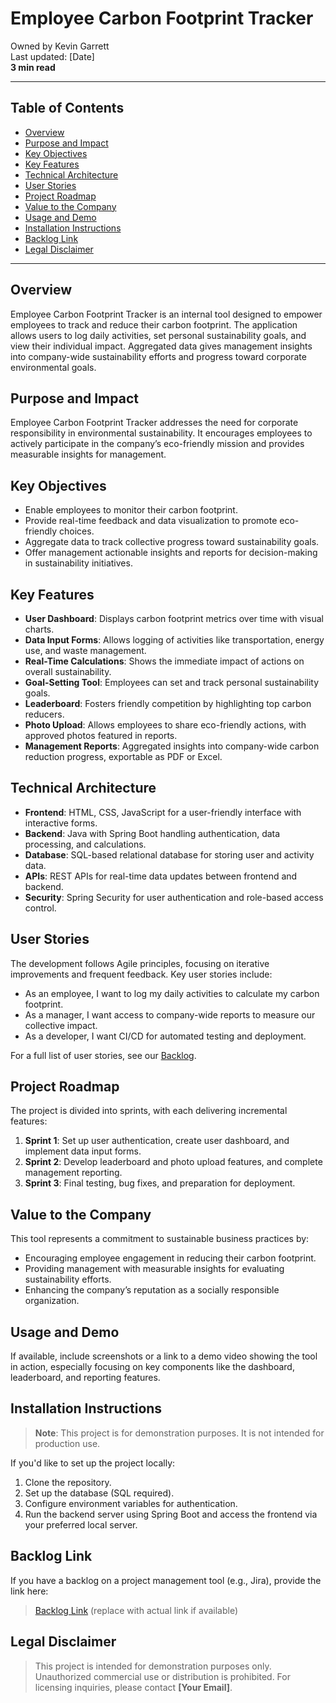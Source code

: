 # Employee Carbon Footprint Tracker

Owned by Kevin Garrett  
Last updated: [Date]  
**3 min read**

---

## Table of Contents
- [Overview](#overview)
- [Purpose and Impact](#purpose-and-impact)
- [Key Objectives](#key-objectives)
- [Key Features](#key-features)
- [Technical Architecture](#technical-architecture)
- [User Stories](#user-stories)
- [Project Roadmap](#project-roadmap)
- [Value to the Company](#value-to-the-company)
- [Usage and Demo](#usage-and-demo)
- [Installation Instructions](#installation-instructions)
- [Backlog Link](#backlog-link)
- [Legal Disclaimer](#legal-disclaimer)

---

## Overview
Employee Carbon Footprint Tracker is an internal tool designed to empower employees to track and reduce their carbon footprint. The application allows users to log daily activities, set personal sustainability goals, and view their individual impact. Aggregated data gives management insights into company-wide sustainability efforts and progress toward corporate environmental goals.

## Purpose and Impact
Employee Carbon Footprint Tracker addresses the need for corporate responsibility in environmental sustainability. It encourages employees to actively participate in the company’s eco-friendly mission and provides measurable insights for management.

## Key Objectives
- Enable employees to monitor their carbon footprint.
- Provide real-time feedback and data visualization to promote eco-friendly choices.
- Aggregate data to track collective progress toward sustainability goals.
- Offer management actionable insights and reports for decision-making in sustainability initiatives.

## Key Features
- **User Dashboard**: Displays carbon footprint metrics over time with visual charts.
- **Data Input Forms**: Allows logging of activities like transportation, energy use, and waste management.
- **Real-Time Calculations**: Shows the immediate impact of actions on overall sustainability.
- **Goal-Setting Tool**: Employees can set and track personal sustainability goals.
- **Leaderboard**: Fosters friendly competition by highlighting top carbon reducers.
- **Photo Upload**: Allows employees to share eco-friendly actions, with approved photos featured in reports.
- **Management Reports**: Aggregated insights into company-wide carbon reduction progress, exportable as PDF or Excel.

## Technical Architecture
- **Frontend**: HTML, CSS, JavaScript for a user-friendly interface with interactive forms.
- **Backend**: Java with Spring Boot handling authentication, data processing, and calculations.
- **Database**: SQL-based relational database for storing user and activity data.
- **APIs**: REST APIs for real-time data updates between frontend and backend.
- **Security**: Spring Security for user authentication and role-based access control.

## User Stories
The development follows Agile principles, focusing on iterative improvements and frequent feedback. Key user stories include:
- As an employee, I want to log my daily activities to calculate my carbon footprint.
- As a manager, I want access to company-wide reports to measure our collective impact.
- As a developer, I want CI/CD for automated testing and deployment.

For a full list of user stories, see our [Backlog](#backlog-link).

## Project Roadmap
The project is divided into sprints, with each delivering incremental features:
1. **Sprint 1**: Set up user authentication, create user dashboard, and implement data input forms.
2. **Sprint 2**: Develop leaderboard and photo upload features, and complete management reporting.
3. **Sprint 3**: Final testing, bug fixes, and preparation for deployment.

## Value to the Company
This tool represents a commitment to sustainable business practices by:
- Encouraging employee engagement in reducing their carbon footprint.
- Providing management with measurable insights for evaluating sustainability efforts.
- Enhancing the company’s reputation as a socially responsible organization.

## Usage and Demo
If available, include screenshots or a link to a demo video showing the tool in action, especially focusing on key components like the dashboard, leaderboard, and reporting features.

## Installation Instructions
> **Note**: This project is for demonstration purposes. It is not intended for production use.

If you'd like to set up the project locally:
1. Clone the repository.
2. Set up the database (SQL required).
3. Configure environment variables for authentication.
4. Run the backend server using Spring Boot and access the frontend via your preferred local server.

## Backlog Link
If you have a backlog on a project management tool (e.g., Jira), provide the link here:
> [Backlog Link](#) (replace with actual link if available)

## Legal Disclaimer
> This project is intended for demonstration purposes only. Unauthorized commercial use or distribution is prohibited. For licensing inquiries, please contact **[Your Email]**.
